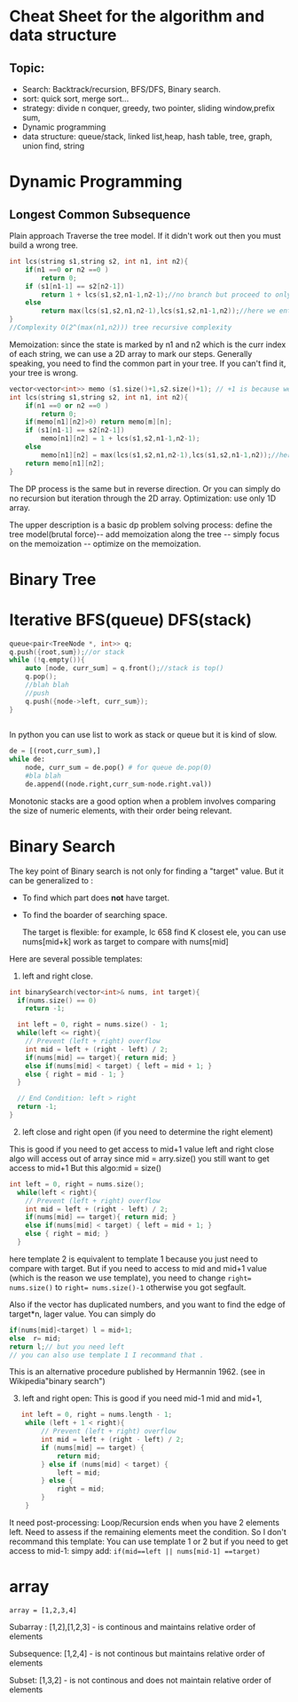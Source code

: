 # Cheat Sheet for the algorithm and data structure
## Topic:
- Search: Backtrack/recursion, BFS/DFS, Binary search.
- sort: quick sort, merge sort...
- strategy: divide n conquer, greedy, two pointer, sliding window,prefix sum,
- Dynamic programming
- data structure: queue/stack, linked list,heap, hash table, tree, graph, union find, string


# Dynamic Programming

## Longest Common Subsequence

Plain approach
Traverse the tree model. If it didn't work out then you must build a wrong tree.
```cpp
int lcs(string s1,string s2, int n1, int n2){
    if(n1 ==0 or n2 ==0 )
        return 0;    
    if (s1[n1-1] == s2[n2-1])
        return 1 + lcs(s1,s2,n1-1,n2-1);//no branch but proceed to only one
    else
        return max(lcs(s1,s2,n1,n2-1),lcs(s1,s2,n1-1,n2));//here we enter the tree branch
}
//Complexity O(2^(max(n1,n2))) tree recursive complexity
```
Memoization: since the state is marked by n1 and n2 which is the curr index of each string, we can use a 2D array to mark our steps. 
Generally speaking, you need to find the common part in your tree.
If you can't find it, your tree is wrong.
```cpp
vector<vector<int>> memo (s1.size()+1,s2.size()+1); // +1 is because we start with no string.
int lcs(string s1,string s2, int n1, int n2){
    if(n1 ==0 or n2 ==0 )
        return 0;    
    if(memo[n1][n2]>0) return memo[m][n];
    if (s1[n1-1] == s2[n2-1])
        memo[n1][n2] = 1 + lcs(s1,s2,n1-1,n2-1);
    else
        memo[n1][n2] = max(lcs(s1,s2,n1,n2-1),lcs(s1,s2,n1-1,n2));//here we enter the tree branch
    return memo[n1][n2];
}
```
The DP process is the same but in reverse direction.
Or you can simply do no recursion but iteration through the 2D array.
Optimization: use only 1D array.

The upper description is a basic dp problem solving process:
define the tree model(brutal force)-- add memoization along the tree -- simply focus on the memoization -- optimize on the memoization.

# Binary Tree

# Iterative BFS(queue) DFS(stack)


```cpp
queue<pair<TreeNode *, int>> q;
q.push({root,sum});//or stack
while (!q.empty()){
    auto [node, curr_sum] = q.front();//stack is top()
    q.pop();
    //blah blah
    //push
    q.push({node->left, curr_sum});
}
    
```
In python you can use list to work as stack or queue but it is kind of slow.
```python
de = [(root,curr_sum),] 
while de:
    node, curr_sum = de.pop() # for queue de.pop(0)
    #bla blah
    de.append((node.right,curr_sum-node.right.val))
```
Monotonic stacks are a good option when a problem involves comparing the size of numeric elements, with their order being relevant.

# Binary Search

The key point of Binary search is not only for finding a "target" value.
But it can be generalized to :
- To find which part does **not** have target.
- To find the boarder of searching space.

    The target is flexible:
    for example, lc 658 find K closest ele, you can use nums[mid+k] work as target to compare with nums[mid] 

Here are several possible templates:

1. left and right close.

```cpp
int binarySearch(vector<int>& nums, int target){
  if(nums.size() == 0)
    return -1;

  int left = 0, right = nums.size() - 1;
  while(left <= right){
    // Prevent (left + right) overflow
    int mid = left + (right - left) / 2;
    if(nums[mid] == target){ return mid; }
    else if(nums[mid] < target) { left = mid + 1; }
    else { right = mid - 1; }
  }

  // End Condition: left > right
  return -1;
}
```

2. left close and right open (if you need to determine the right element)

This is good if you need to get access to mid+1 value
left and right close algo will access out of array since mid = arry.size() you still want to get access to mid+1
But this algo:mid = size()
```cpp
int left = 0, right = nums.size();
  while(left < right){
    // Prevent (left + right) overflow
    int mid = left + (right - left) / 2;
    if(nums[mid] == target){ return mid; }
    else if(nums[mid] < target) { left = mid + 1; }
    else { right = mid; }
  }
```
here template 2 is equivalent to template 1 because you just need to compare with target.
But if you need to access to mid and mid+1 value (which is the reason we use template),
you need to change `right= nums.size()` to `right= nums.size()-1` otherwise you got segfault.

Also if the vector has duplicated numbers, and you want to find the edge of target*n, lager value.
You can simply do
```cpp
if(nums[mid]<target) l = mid+1;
else  r= mid;
return l;// but you need left
// you can also use template 1 I recommand that .
``` 
This is an alternative procedure published by Hermannin 1962. (see in Wikipedia"binary search")

3. left and right open:
This is good if you need mid-1 mid and mid+1,
```cpp
   int left = 0, right = nums.length - 1;
    while (left + 1 < right){
        // Prevent (left + right) overflow
        int mid = left + (right - left) / 2;
        if (nums[mid] == target) {
            return mid;
        } else if (nums[mid] < target) {
            left = mid;
        } else {
            right = mid;
        }
    }
```
It need post-processing: Loop/Recursion ends when you have 2 elements left. Need to assess if the remaining elements meet the condition.
So I don't recommand this template:
You can use template 1 or 2 but if you need to get access to mid-1:
simpy add: `if(mid==left || nums[mid-1] ==target)` 

# array
`array = [1,2,3,4]`

Subarray : [1,2],[1,2,3] - is continous and maintains relative order of elements

Subsequence: [1,2,4] - is not continous but maintains relative order of elements

Subset: [1,3,2] - is not continous and does not maintain relative order of elements



